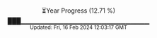 <p align="center">
⏳Year Progress (12.71 %)<br>
███▁▁▁▁▁▁▁▁▁▁▁▁▁▁▁▁▁▁▁▁▁▁▁▁▁▁▁ <br>
<sub>Updated: Fri, 16 Feb 2024 12:03:17 GMT</sub>
</p>

